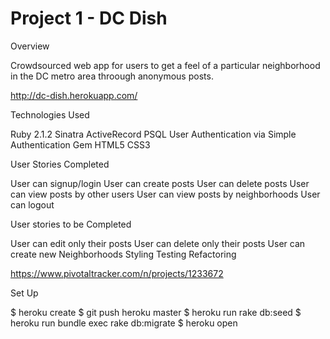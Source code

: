 Project 1 - DC Dish
=============

Overview

Crowdsourced web app for users to get a feel of a particular neighborhood in the DC metro area throough anonymous posts.

http://dc-dish.herokuapp.com/



Technologies Used

Ruby 2.1.2
Sinatra
ActiveRecord
PSQL
User Authentication via Simple Authentication Gem
HTML5
CSS3


User Stories Completed

User can signup/login
User can create posts
User can delete posts
User can view posts by other users
User can view posts by neighborhoods
User can logout


User stories to be Completed

User can edit only their posts
User can delete only their posts
User can create new Neighborhoods
Styling
Testing
Refactoring

https://www.pivotaltracker.com/n/projects/1233672




Set Up


$ heroku create
$ git push heroku master
$ heroku run rake db:seed
$ heroku run bundle exec rake db:migrate
$ heroku open

